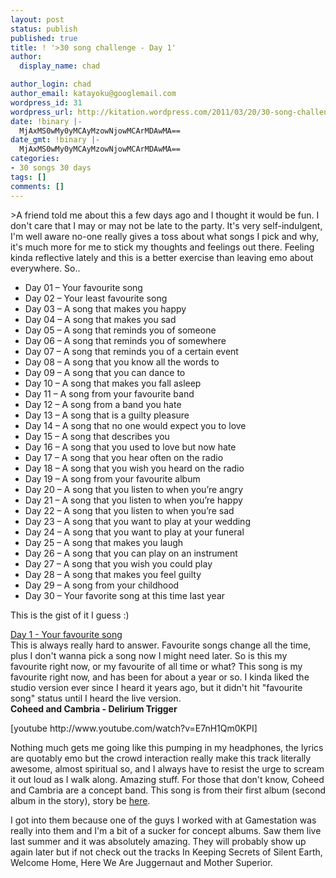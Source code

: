 ```yaml
---
layout: post
status: publish
published: true
title: ! '>30 song challenge - Day 1'
author:
  display_name: chad

author_login: chad
author_email: katayoku@googlemail.com
wordpress_id: 31
wordpress_url: http://kitation.wordpress.com/2011/03/20/30-song-challenge-day-1
date: !binary |-
  MjAxMS0wMy0yMCAyMzowNjowMCArMDAwMA==
date_gmt: !binary |-
  MjAxMS0wMy0yMCAyMzowNjowMCArMDAwMA==
categories:
- 30 songs 30 days
tags: []
comments: []
---
```

<p>&gt;A friend told me about this a few days ago and I thought it would be fun. I don't care that I may or may not be late to the party. It's very self-indulgent, I'm well aware no-one really gives a toss about what songs I pick and why, it's much more for me to stick my thoughts and feelings out there. Feeling kinda reflective lately and this is a better exercise than leaving emo about everywhere. So..
<ul>
<li>Day&nbsp;01 – Your favourite song</li>
<li>Day 02 – Your least favourite song</li>
<li>Day 03 – A song that makes you happy</li>
<li>Day 04 – A song that makes you sad</li>
<li>Day 05 – A song that reminds you of someone</li>
<li>Day 06 – A song that reminds you of somewhere</li>
<li>Day 07 – A song that reminds you of a certain event</li>
<li>Day 08 – A song that you know all the words to</li>
<li>Day 09 – A song that you can dance to</li>
<li>Day 10 – A song that makes you fall asleep</li>
<li>Day 11 – A song from your favourite band</li>
<li>Day 12 – A song from a band you hate</li>
<li>Day 13 – A song that is a guilty pleasure</li>
<li>Day 14 – A song that no one would expect you to love</li>
<li>Day 15 – A song that describes you</li>
<li>Day 16 – A song that you used to love but now hate</li>
<li>Day 17 – A song that you hear often on the radio</li>
<li>Day 18 – A song that you wish you heard on the radio</li>
<li>Day 19 – A song from your favourite album</li>
<li>Day 20 – A song that you listen to when you’re angry</li>
<li>Day 21 – A song that you listen to when you’re happy</li>
<li>Day 22 – A song that you listen to when you’re sad</li>
<li>Day 23 – A song that you want to play at your wedding</li>
<li>Day 24 – A song that you want to play at your funeral</li>
<li>Day 25 – A song that makes you laugh</li>
<li>Day 26 – A song that you can play on an instrument</li>
<li>Day 27 – A song that you wish you could play</li>
<li>Day 28 – A song that makes you feel guilty</li>
<li>Day 29 – A song from your childhood</li>
<li>Day 30 – Your favorite song at this time last year</li>
</ul>
<p>This is the gist of it I guess :)&nbsp; </p>
<p><u>Day 1 - Your favourite song</u><br />This is always really hard to answer. Favourite songs change all the time, plus I don't wanna pick a song now I might need later. So is this my favourite right now, or my favourite of all time or what? This song is my favourite right now, and has been for about a year or so. I kinda liked the studio version ever since I heard it years ago, but it didn't hit "favourite song" status until I heard the live version.<br /><b>Coheed and Cambria - Delirium Trigger</b></p>
<p>[youtube http://www.youtube.com/watch?v=E7nH1Qm0KPI]</p>
<p>Nothing much gets me going like this pumping in my headphones, the lyrics are quotably emo but the crowd interaction really make this track literally awesome, almost spiritual so, and I always have to resist the urge to scream it out loud as I walk along. Amazing stuff. For those that don't know, Coheed and Cambria are a concept band. This song is from their first album (second album in the story), story be <a href="http://cobaltandcalcium.com/story/the-second-stage-turbine-blade/">here</a>.</p>
<p>I got into them because one of the guys I worked with at Gamestation was really into them and I'm a bit of a sucker for concept albums. Saw them live last summer and it was absolutely amazing. They will probably show up again later but if not check out the tracks In Keeping Secrets of Silent Earth, Welcome Home, Here We Are Juggernaut and Mother Superior.</p>
